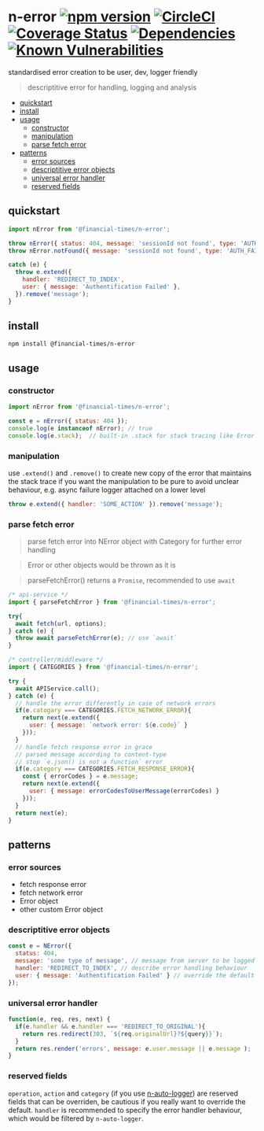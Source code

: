 # n-error [![npm version](https://badge.fury.io/js/%40financial-times%2Fn-error.svg)](https://badge.fury.io/js/%40financial-times%2Fn-error) [![CircleCI](https://circleci.com/gh/Financial-Times/n-error.svg?style=shield)](https://circleci.com/gh/Financial-Times/workflows/n-error) [![Coverage Status](https://coveralls.io/repos/github/Financial-Times/n-error/badge.svg?branch=master)](https://coveralls.io/github/Financial-Times/n-error?branch=master) [![Dependencies](https://david-dm.org/Financial-Times/n-error.svg)](https://david-dm.org/Financial-Times/n-error) [![Known Vulnerabilities](https://snyk.io/test/github/Financial-Times/n-error/badge.svg)](https://snyk.io/test/github/Financial-Times/n-error)

standardised error creation to be user, dev, logger friendly
> descriptitive error for handling, logging and analysis

* [quickstart](#quickstart)
* [install](#install)
* [usage](#usage)
  + [constructor](#constructor)
  + [manipulation](#manipulation)
  + [parse fetch error](#parse-fetch-error)
* [patterns](#patterns)
  + [error sources](#error-sources)
  + [descriptitive error objects](#descriptitive-error-objects)
  + [universal error handler](#universal-error-handler)
  + [reserved fields](#reserved-fields)

## quickstart
```js
import nError from '@financial-times/n-error';
```
```js
throw nError({ status: 404, message: 'sessionId not found', type: 'AUTH_FAILURE' });
throw nError.notFound({ message: 'sessionId not found', type: 'AUTH_FAILURE' });
```
```js
catch (e) {
  throw e.extend({
    handler: 'REDIRECT_TO_INDEX',
    user: { message: 'Authentification Failed' },
  }).remove('message');
}
```

## install
```shell
npm install @financial-times/n-error
```

## usage

### constructor
```js
import nError from '@financial-times/n-error';

const e = nError({ status: 404 });
console.log(e instanceof nError); // true
console.log(e.stack);  // built-in .stack for stack tracing like Error
```
### manipulation
use `.extend()` and `.remove()` to create new copy of the error that maintains the stack trace if you want the manipulation to be pure to avoid unclear behaviour, e.g. async failure logger attached on a lower level 
```js
throw e.extend({ handler: 'SOME_ACTION' }).remove('message');
```

### parse fetch error
> parse fetch error into NError object with Category for further error handling

> Error or other objects would be thrown as it is

> parseFetchError() returns a `Promise`, recommended to use `await`

```js
/* api-service */
import { parseFetchError } from '@financial-times/n-error';

try{
  await fetch(url, options);
} catch (e) {
  throw await parseFetchError(e); // use `await`
}
```
```js
/* controller/middleware */
import { CATEGORIES } from '@financial-times/n-error';

try {
  await APIService.call();
} catch (e) {
  // handle the error differently in case of network errors
  if(e.catogary === CATEGORIES.FETCH_NETWORK_ERROR){
    return next(e.extend({
      user: { message: `network error: ${e.code}` }
    }));
  }
  // handle fetch response error in grace 
  // parsed message according to content-type
  // stop `e.json() is not a function` error
  if(e.category === CATEGORIES.FETCH_RESPONSE_ERROR){
    const { errorCodes } = e.message;
    return next(e.extend({
      user: { message: errorCodesToUserMessage(errorCodes) }
    }));
  }
  return next(e);
}
```

## patterns

### error sources
* fetch response error
* fetch network error
* Error object
* other custom Error object

### descriptitive error objects
```js
const e = NError({
  status: 404,
  message: 'some type of message', // message from server to be logged
  handler: 'REDIRECT_TO_INDEX', // describe error handling behaviour
  user: { message: 'Authentification Failed' } // override the default message from the server for UI
});
```

### universal error handler
```js
function(e, req, res, next) {
  if(e.handler && e.handler === 'REDIRECT_TO_ORIGINAL'){
    return res.redirect(303, `${req.originalUrl}?${query}}`);
  }
  return res.render('errors', message: e.user.message || e.message );
}
```

### reserved fields
`operation`, `action` and `category` (if you use [n-auto-logger](//github.com/financial-times/n-auto-logger)) are reserved fields that can be overriden, be cautious if you really want to override the default. `handler` is recommended to specify the error handler behaviour, which would be filtered by `n-auto-logger`.
